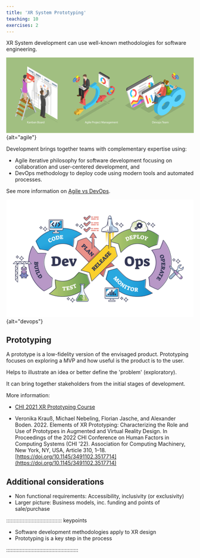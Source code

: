 ```yaml
---
title: 'XR System Prototyping'
teaching: 10
exercises: 2
---
```


XR System development can use well-known methodologies for software engineering.

![&copy; TarikVision - adobe.stock.com](fig/AdobeStock_609758479.jpeg){alt="agile"}

Development brings together teams with complementary expertise using:

- Agile iterative philosophy for software development
focusing on collaboration and user-centered development, and 
- DevOps methodology to deploy code using modern tools
and automated processes.

See more information on [Agile vs DevOps](https://www.atlassian.com/devops/what-is-devops/agile-vs-devops).


![&copy; VectorMine - adobe.stock.com](fig/AdobeStock_550035731.jpeg){alt="devops"}


## Prototyping

A prototype is a low-fidelity version of the envisaged product. Prototyping focuses on exploring a MVP and how useful is the product is to the user.

Helps to illustrate an idea or better define the 'problem' (exploratory).


It can bring together stakeholders from the initial stages of development.


More information:
- [CHI 2021 XR Prototyping Course](https://xr-prototyping.org/)

- Veronika Krauß, Michael Nebeling, Florian Jasche, and Alexander Boden. 2022. Elements of XR Prototyping: Characterizing the Role and Use of Prototypes in Augmented and Virtual Reality Design. In Proceedings of the 2022 CHI Conference on Human Factors in Computing Systems (CHI '22). Association for Computing Machinery, New York, NY, USA, Article 310, 1–18. [https://doi.org/10.1145/3491102.3517714](https://doi.org/10.1145/3491102.3517714)


## Additional considerations
- Non functional requirements: Accessibility, inclusivity (or exclusivity)
- Larger picture: Business models, inc. funding and points of sale/purchase

::::::::::::::::::::::::::::::::::::: keypoints 

- Software development methodologies apply to XR design
- Prototyping is a key step in the process


::::::::::::::::::::::::::::::::::::::::::::::::


